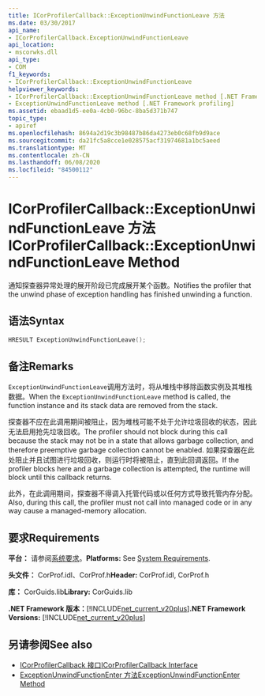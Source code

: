 ```yaml
---
title: ICorProfilerCallback::ExceptionUnwindFunctionLeave 方法
ms.date: 03/30/2017
api_name:
- ICorProfilerCallback.ExceptionUnwindFunctionLeave
api_location:
- mscorwks.dll
api_type:
- COM
f1_keywords:
- ICorProfilerCallback::ExceptionUnwindFunctionLeave
helpviewer_keywords:
- ICorProfilerCallback::ExceptionUnwindFunctionLeave method [.NET Framework profiling]
- ExceptionUnwindFunctionLeave method [.NET Framework profiling]
ms.assetid: ebaad1d5-ee0a-4cb0-96bc-8ba5d371b747
topic_type:
- apiref
ms.openlocfilehash: 8694a2d19c3b98487b86da4273eb0c68fb9d9ace
ms.sourcegitcommit: da21fc5a8cce1e028575acf31974681a1bc5aeed
ms.translationtype: MT
ms.contentlocale: zh-CN
ms.lasthandoff: 06/08/2020
ms.locfileid: "84500112"
---
```

# <a name="icorprofilercallbackexceptionunwindfunctionleave-method"></a><span data-ttu-id="8b243-102">ICorProfilerCallback::ExceptionUnwindFunctionLeave 方法</span><span class="sxs-lookup"><span data-stu-id="8b243-102">ICorProfilerCallback::ExceptionUnwindFunctionLeave Method</span></span>
<span data-ttu-id="8b243-103">通知探查器异常处理的展开阶段已完成展开某个函数。</span><span class="sxs-lookup"><span data-stu-id="8b243-103">Notifies the profiler that the unwind phase of exception handling has finished unwinding a function.</span></span>  
  
## <a name="syntax"></a><span data-ttu-id="8b243-104">语法</span><span class="sxs-lookup"><span data-stu-id="8b243-104">Syntax</span></span>  
  
```cpp  
HRESULT ExceptionUnwindFunctionLeave();  
```  
  
## <a name="remarks"></a><span data-ttu-id="8b243-105">备注</span><span class="sxs-lookup"><span data-stu-id="8b243-105">Remarks</span></span>  
 <span data-ttu-id="8b243-106">`ExceptionUnwindFunctionLeave`调用方法时，将从堆栈中移除函数实例及其堆栈数据。</span><span class="sxs-lookup"><span data-stu-id="8b243-106">When the `ExceptionUnwindFunctionLeave` method is called, the function instance and its stack data are removed from the stack.</span></span>  
  
 <span data-ttu-id="8b243-107">探查器不应在此调用期间被阻止，因为堆栈可能不处于允许垃圾回收的状态，因此无法启用抢先垃圾回收。</span><span class="sxs-lookup"><span data-stu-id="8b243-107">The profiler should not block during this call because the stack may not be in a state that allows garbage collection, and therefore preemptive garbage collection cannot be enabled.</span></span> <span data-ttu-id="8b243-108">如果探查器在此处阻止并且试图进行垃圾回收，则运行时将被阻止，直到此回调返回。</span><span class="sxs-lookup"><span data-stu-id="8b243-108">If the profiler blocks here and a garbage collection is attempted, the runtime will block until this callback returns.</span></span>  
  
 <span data-ttu-id="8b243-109">此外，在此调用期间，探查器不得调入托管代码或以任何方式导致托管内存分配。</span><span class="sxs-lookup"><span data-stu-id="8b243-109">Also, during this call, the profiler must not call into managed code or in any way cause a managed-memory allocation.</span></span>  
  
## <a name="requirements"></a><span data-ttu-id="8b243-110">要求</span><span class="sxs-lookup"><span data-stu-id="8b243-110">Requirements</span></span>  
 <span data-ttu-id="8b243-111">**平台：** 请参阅[系统要求](../../get-started/system-requirements.md)。</span><span class="sxs-lookup"><span data-stu-id="8b243-111">**Platforms:** See [System Requirements](../../get-started/system-requirements.md).</span></span>  
  
 <span data-ttu-id="8b243-112">**头文件：** CorProf.idl、CorProf.h</span><span class="sxs-lookup"><span data-stu-id="8b243-112">**Header:** CorProf.idl, CorProf.h</span></span>  
  
 <span data-ttu-id="8b243-113">**库：** CorGuids.lib</span><span class="sxs-lookup"><span data-stu-id="8b243-113">**Library:** CorGuids.lib</span></span>  
  
 <span data-ttu-id="8b243-114">**.NET Framework 版本：**[!INCLUDE[net_current_v20plus](../../../../includes/net-current-v20plus-md.md)]</span><span class="sxs-lookup"><span data-stu-id="8b243-114">**.NET Framework Versions:** [!INCLUDE[net_current_v20plus](../../../../includes/net-current-v20plus-md.md)]</span></span>  
  
## <a name="see-also"></a><span data-ttu-id="8b243-115">另请参阅</span><span class="sxs-lookup"><span data-stu-id="8b243-115">See also</span></span>

- [<span data-ttu-id="8b243-116">ICorProfilerCallback 接口</span><span class="sxs-lookup"><span data-stu-id="8b243-116">ICorProfilerCallback Interface</span></span>](icorprofilercallback-interface.md)
- [<span data-ttu-id="8b243-117">ExceptionUnwindFunctionEnter 方法</span><span class="sxs-lookup"><span data-stu-id="8b243-117">ExceptionUnwindFunctionEnter Method</span></span>](icorprofilercallback-exceptionunwindfunctionenter-method.md)

